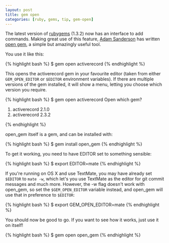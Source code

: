 ```yaml
---
layout: post
title: gem open
categories: [ruby, gems, tip, gem-open]
---
```

The latest version of [rubygems](http://rubygems.org/) (1.3.2) now has an interface to add commands.  Making great use of this feature, [Adam Sanderson](http://endofline.wordpress.com/) has written [open gem](http://github.com/adamsanderson/open_gem), a simple but amazingly useful tool.

You use it like this:

{% highlight bash %}
$ gem open activerecord
{% endhighlight %}

This opens the activerecord gem in your favourite editor (taken from either `GEM_OPEN_EDITOR` or `$EDITOR` environment variables).  If there are multiple versions of the gem installed, it will show a menu, letting you choose which version you require.

{% highlight bash %}
$ gem open activerecord
Open which gem?
 1. activerecord 2.1.0
 2. activerecord 2.3.2
> 
{% endhighlight %}


open_gem itself is a gem, and can be installed with:

{% highlight bash %}
$ gem install open_gem
{% endhighlight %}

To get it working, you need to have EDITOR set to something sensible:

{% highlight bash %}
$ export EDITOR=mate
{% endhighlight %}

If you're running on OS X and use TextMate, you may have already set `$EDITOR` to `mate -w`, which let's you use TextMate as the editor for git commit messages and much more.  However, the -w flag doesn't work with open_gem, so set the `$GEM_OPEN_EDITOR` variable instead, and open_gem will use that in preference to `$EDITOR`:

{% highlight bash %}
$ export GEM_OPEN_EDITOR=mate
{% endhighlight %}

You should now be good to go.  If you want to see how it works, just use it on itself!

{% highlight bash %}
$ gem open open_gem
{% endhighlight %}
